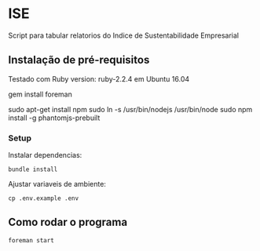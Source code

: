 # ISE

Script para tabular relatorios do Indice de Sustentabilidade Empresarial

## Instalação de pré-requisitos

Testado com Ruby version: ruby-2.2.4 em Ubuntu 16.04

gem install foreman

sudo apt-get install npm
sudo ln -s /usr/bin/nodejs /usr/bin/node
sudo npm install -g phantomjs-prebuilt

### Setup

Instalar dependencias:

    bundle install

Ajustar variaveis de ambiente:

    cp .env.example .env

## Como rodar o programa

    foreman start
